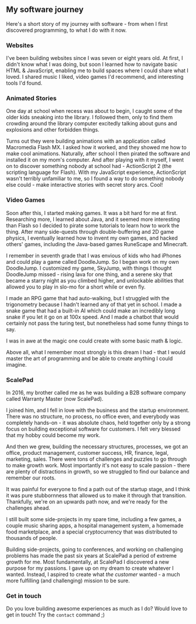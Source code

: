 ## My software journey

Here's a short story of my journey with software - from when I first discovered programming, to what I do with it now.

### Websites

I've been building websites since I was seven or eight years old. At first, I didn't know what I was doing, but soon I learned how to navigate basic HTML & JavaScript, enabling me to build spaces where I could share what I loved. I shared music I liked, video games I'd recommend, and interesting tools I'd found.

### Animated Stories

One day at school when recess was about to begin, I caught some of the older kids sneaking into the library. I followed them, only to find them crowding around the library computer excitedly talking about guns and explosions and other forbidden things.

Turns out they were building animations with an application called Macromedia Flash MX. I asked how it worked, and they showed me how to make cool animations. Naturally, after school I then pirated the software and installed it on my mom's computer. And after playing with it myself, I went on to discover something nobody at school had - ActionScript 2 (the scripting language for Flash). With my JavaScript experience, ActionScript wasn't terribly unfamiliar to me, so I found a way to do something nobody else could - make interactive stories with secret story arcs. Cool!

### Video Games

Soon after this, I started making games. It was a bit hard for me at first. Researching more, I learned about Java, and it seemed more interesting than Flash so I decided to pirate some tutorials to learn how to work the thing. After many side-quests through double-buffering and 2D game physics, I eventually learned how to invent my own games, and hacked others' games, including the Java-based games RuneScape and Minecraft.

I remember in seventh grade that I was envious of kids who had iPhones and could play a game called DoodleJump. So I began work on my own DoodleJump. I customized my game, SkyJump, with things I thought DoodleJump missed - rising lava for one thing, and a serene sky that became a starry night as you climbed higher, and unlockable abilities that allowed you to play in slo-mo for a short while or even fly.

I made an RPG game that had auto-walking, but I struggled with the trigonometry because I hadn't learned any of that yet in school. I made a snake game that had a built-in AI which could make an incredibly long snake if you let it go on at 100x speed. And I made a chatbot that would certainly not pass the turing test, but nonetheless had some funny things to say.

I was in awe at the magic one could create with some basic math & logic.

Above all, what I remember most strongly is this dream I had - that I would master the art of programming and be able to create anything I could imagine.

### ScalePad

In 2016, my brother called me as he was building a B2B software company called Warranty Master (now ScalePad).

I joined him, and I fell in love with the business and the startup environment. There was no structure, no process, no office even, and everybody was completely hands-on - it was absolute chaos, held together only by a strong focus on building exceptional software for customers. I felt very blessed that my hobby could become my work.

And then we grew, building the necessary structures, processes, we got an office, product management, customer success, HR, finance, legal, marketing, sales. There were tons of challenges and puzzles to go through to make growth work. Most importantly it's not easy to scale passion - there are plenty of distractions in growth, so we struggled to find our balance and remember our roots.

It was painful for everyone to find a path out of the startup stage, and I think it was pure stubbornness that allowed us to make it through that transition. Thankfully, we're on an upwards path now, and we're ready for the challenges ahead.

I still built some side-projects in my spare time, including a few games, a couple music sharing apps, a hospital management system, a homemade food marketplace, and a special cryptocurrency that was distributed to thousands of people.

Building side-projects, going to conferences, and working on challenging problems has made the past six years at ScalePad a period of extreme growth for me. Most fundamentally, at ScalePad I discovered a new purpose for my passions. I gave up on my dream to create whatever I wanted. Instead, I aspired to create what _the customer_ wanted - a much more fulfilling (and challenging) mission to be sure.

### Get in touch

Do you love building awesome experiences as much as I do? Would love to get in touch! Try the `contact` command ;)
